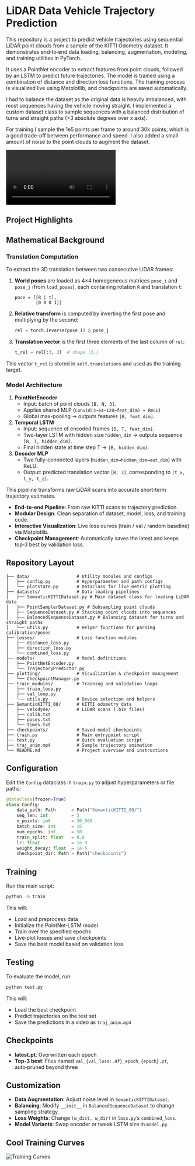 # LiDAR Data Vehicle Trajectory Prediction

This repository is a project to predict vehicle trajectories using sequential LiDAR point clouds from a sample of the KITTI Odometry dataset. It demonstrates end‑to‑end data loading, balancing, augmentation, modeling, and training utilities in PyTorch.

It uses a PointNet encoder to extract features from point clouds, followed by an LSTM to predict future trajectories. The model is trained using a combination of distance and direction loss functions.
The training process is visualized live using Matplotlib, and checkpoints are saved automatically.

I had to balance the dataset as the original data is heavily imbalanced, with most sequences having the vehicle moving straight. I implemented a custom dataset class to sample sequences with a balanced distribution of turns and straight paths (>3 absolute degrees over x axis).

For training I sample the 1e5 points per frame to around 30k points, which is a good trade-off between performance and speed. I also added a small amount of noise to the point clouds to augment the dataset.

![Trajectory Prediction Demo](traj_anim.mp4)

## Project Highlights

## Mathematical Background

### Translation Computation

To extract the 3D translation between two consecutive LiDAR frames:

1. **World poses** are loaded as 4×4 homogeneous matrices `pose_i` and `pose_j` (from `load_poses`), each containing rotation `R` and translation `t`:
   ```
   pose = [[R | t],
           [0 0 0 1]]
   ```
2. **Relative transform** is computed by inverting the first pose and multiplying by the second:
   ```python
   rel = torch.inverse(pose_i) @ pose_j
   ```
3. **Translation vector** is the first three elements of the last column of `rel`:
   ```python
   t_rel = rel[:3, 3]  # shape (3,)
   ```

This vector `t_rel` is stored in `self.translations` and used as the training target.

### Model Architecture

1. **PointNetEncoder**
   - Input: batch of point clouds `[B, N, 3]`.
   - Applies shared MLP (`Conv1d(3→64→128→feat_dim) + ReLU`)
   - Global max-pooling → outputs features `[B, feat_dim]`.
2. **Temporal LSTM**
   - Input: sequence of encoded frames `[B, T, feat_dim]`.
   - Two-layer LSTM with hidden size `hidden_dim` → outputs sequence `[B, T, hidden_dim]`.
   - Final hidden state at time step T → `[B, hidden_dim]`.
3. **Decoder MLP**
   - Two fully-connected layers (`hidden_dim→hidden_dim→out_dim`) with ReLU.
   - Output: predicted translation vector `[B, 3]`, corresponding to `(t_x, t_y, t_z)`.

This pipeline transforms raw LiDAR scans into accurate short‑term trajectory estimates.

- **End-to-end Pipeline**: From raw KITTI scans to trajectory prediction.
- **Modular Design**: Clean separation of dataset, model, loss, and training code.
- **Interactive Visualization**: Live loss curves (train / val / random baseline) via Matplotlib.
- **Checkpoint Management**: Automatically saves the latest and keeps top‑3 best by validation loss.

## Repository Layout
```
├── data/                  # Utility modules and configs
│   ├── config.py          # Hyperparameter and path configs
│   └── plotstate.py       # Dataclass for live metric plotting
├── datasets/              # Data-loading pipelines
│   ├── SemanticKITTIDataset.py # Main dataset class for loading LiDAR data
│   ├── PointSamplerDataset.py # Subsampling point clouds
│   ├── SequenceDataset.py # Stacking point clouds into sequences
│   ├── BalancedSequenceDataset.py # Balancing dataset for turns and straight paths
│   └── utils.py           # Helper functions for parsing calibration/poses
├── losses/                # Loss function modules
│   ├── distance_loss.py
│   ├── direction_loss.py
│   └── combined_loss.py
├── models/                # Model definitions
│   ├── PointNetEncoder.py
│   └── TrajectoryPredictor.py
├── plotting/              # Visualization & checkpoint management
│   └── CheckpointManager.py
├── train_modules/         # Training and validation loops
│   ├── train_loop.py
│   ├── val_loop.py
│   └── utils.py           # Device selection and helpers
├── SemanticKITTI_00/      # KITTI odometry data
│   ├── velodyne/          # LiDAR scans (.bin files)
│   ├── calib.txt
│   ├── poses.txt
│   └── times.txt          
├── checkpoints/           # Saved model checkpoints
├── train.py               # Main entrypoint script
├── test.py                # Quick evaluation script
├── traj_anim.mp4          # Sample trajectory animation
└── README.md              # Project overview and instructions
```

## Configuration
Edit the `Config` dataclass in `train.py` to adjust hyperparameters or file paths:

```python
@dataclass(frozen=True)
class Config:
    data_path: Path      = Path("SemanticKITTI_00/")
    seq_len: int         = 5
    n_points: int        = 30_000
    batch_size: int      = 16
    num_epochs: int      = 50
    train_split: float   = 0.8
    lr: float            = 1e-3
    weight_decay: float  = 1e-5
    checkpoint_dir: Path = Path("checkpoints")
```

## Training
Run the main script:
```bash
python -m train
```
This will:
- Load and preprocess data
- Initialize the PointNet‑LSTM model
- Train over the specified epochs
- Live‑plot losses and save checkpoints
- Save the best model based on validation loss

## Testing
To evaluate the model, run:
```bash
python test.py
```
This will:
- Load the best checkpoint
- Predict trajectories on the test set
- Save the predictions in a video as `traj_anim.mp4`


## Checkpoints
- **latest.pt**: Overwritten each epoch
- **Top‑3 best**: Files named `val_{val_loss:.4f}_epoch_{epoch}.pt`, auto‑pruned beyond three

## Customization
- **Data Augmentation**: Adjust noise level in `SemanticKITTIDataset`.
- **Balancing**: Modify `__init__` in `BalancedSequenceDataset` to change sampling strategy.
- **Loss Weights**: Change `(w_dist, w_dir)` in `loss.py`’s `combined_loss`.
- **Model Variants**: Swap encoder or tweak LSTM size in `model.py`.

## Cool Training Curves

![Training Curves](train_curves.png)